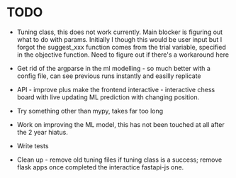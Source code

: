 # TODO

- Tuning class, this does not work currently. Main blocker is figuring out what to do with params. Initially I though this would be user input but I forgot the suggest_xxx function comes from the trial variable, specified in the objective function. Need to figure out if there's a workaround here

- Get rid of the argparse in the ml modelling - so much better with a config file, can see previous runs instantly and easilly replicate

- API - improve plus make the frontend interactive - interactive chess board with live updating ML prediction with changing position.

- Try something other than mypy, takes far too long

- Work on improving the ML model, this has not been touched at all after the 2 year hiatus.

- Write tests

- Clean up - remove old tuning files if tuning class is a success; remove flask apps once completed the interactice fastapi-js one.
